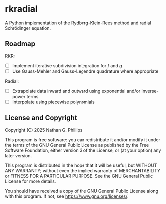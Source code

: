 # rkradial

A Python implementation of the Rydberg-Klein-Rees method and radial Schrödinger equation.

## Roadmap

RKR:

- [ ] Implement iterative subdivision integration for $f$ and $g$
- [ ] Use Gauss-Mehler and Gauss-Legendre quadrature where appropriate

Radial:

- [ ] Extrapolate data inward and outward using exponential and/or inverse-power terms
- [ ] Interpolate using piecewise polynomials

## License and Copyright

Copyright (C) 2025 Nathan G. Phillips

This program is free software: you can redistribute it and/or modify
it under the terms of the GNU General Public License as published by
the Free Software Foundation, either version 3 of the License, or
(at your option) any later version.

This program is distributed in the hope that it will be useful,
but WITHOUT ANY WARRANTY; without even the implied warranty of
MERCHANTABILITY or FITNESS FOR A PARTICULAR PURPOSE.  See the
GNU General Public License for more details.

You should have received a copy of the GNU General Public License
along with this program.  If not, see <https://www.gnu.org/licenses/>.
